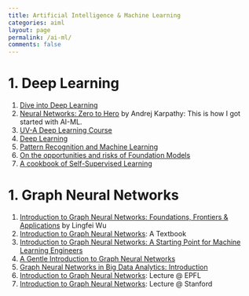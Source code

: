 ```yaml
---
title: Artificial Intelligence & Machine Learning
categories: aiml
layout: page
permalink: /ai-ml/
comments: false
---
```


# 1. Deep Learning

1. [Dive into Deep Learning](https://d2l.ai/)   
2. [Neural Networks: Zero to Hero](https://youtube.com/playlist?list=PLAqhIrjkxbuWI23v9cThsA9GvCAUhRvKZ&si=XhjSpxeVGG_fb_k_) by Andrej Karpathy: This is how I got started with AI-ML.
3. [UV-A Deep Learning Course](https://uvadlc.github.io/)    
4. [Deep Learning](https://www.deeplearningbook.org/)   
5. [Pattern Recognition and Machine Learning](https://libgen.is/book/index.php?md5=B616EF565E2D48AE23EE2E19D7B0ADD2)   
6. [On the opportunities and risks of Foundation Models](https://arxiv.org/abs/2108.07258)   
7. [A cookbook of Self-Supervised Learning](https://arxiv.org/abs/2304.12210)

# 1. Graph Neural Networks

1. [Introduction to Graph Neural Networks: Foundations, Frontiers & Applications](https://openlibrary.telkomuniversity.ac.id/pustaka/files/201062/abstraksi/graph-neural-networks-foundations-frontiers-and-applications.pdf) by Lingfei Wu   
2. [Introduction to Graph Neural Networks](https://github.com/LiuChuang0059/Complex-Network/blob/master/Books/Introduction%20to%20Graph%20Neural%20Networks.pdf): A Textbook
3. [Introduction to Graph Neural Networks: A Starting Point for Machine Learning Engineers](https://arxiv.org/abs/2412.19419)    
4. [A Gentle Introduction to Graph Neural Networks](https://distill.pub/2021/gnn-intro/)    
5. [Graph Neural Networks in Big Data Analytics: Introduction](https://gds.techfak.uni-bielefeld.de/_media/teaching/2022winter/graphnet/introduction-201022.pdf)    
6. [Introduction to Graph Neural Networks](https://web.media.mit.edu/~xdong/teaching/aims/lecture-slides/MT21/AIMS_CDT_SP_MT21_D4.pdf): Lecture @ EPFL    
7. [Introduction to Graph Neural Networks](https://cs.stanford.edu/~jiaxuan/files/Intro_to_Graph_Neural_Networks.pdf): Lecture @ Stanford     